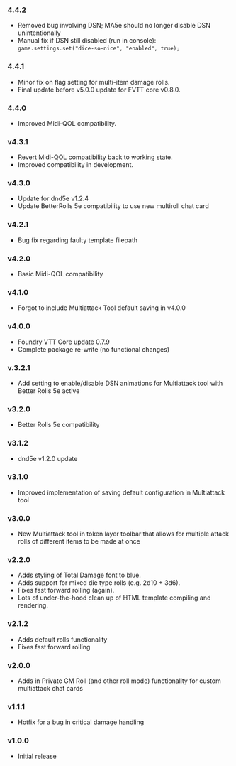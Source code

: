 ### 4.4.2
* Removed bug involving DSN; MA5e should no longer disable DSN unintentionally
* Manual fix if DSN still disabled (run in console): `game.settings.set("dice-so-nice", "enabled", true);`
### 4.4.1
* Minor fix on flag setting for multi-item damage rolls.
* Final update before v5.0.0 update for FVTT core v0.8.0.
### 4.4.0
* Improved Midi-QOL compatibility.
### v4.3.1
* Revert Midi-QOL compatibility back to working state.
* Improved compatibility in development.
### v4.3.0
* Update for dnd5e v1.2.4
* Update BetterRolls 5e compatibility to use new multiroll chat card
### v4.2.1
* Bug fix regarding faulty template filepath
### v4.2.0
* Basic Midi-QOL compatibility
### v4.1.0
* Forgot to include Multiattack Tool default saving in v4.0.0
### v4.0.0
* Foundry VTT Core update 0.7.9
* Complete package re-write (no functional changes)
### v.3.2.1
* Add setting to enable/disable DSN animations for Multiattack tool with Better Rolls 5e active
### v3.2.0
* Better Rolls 5e compatibility
### v3.1.2
* dnd5e v1.2.0 update
### v3.1.0
* Improved implementation of saving default configuration in Multiattack tool
### v3.0.0
* New Multiattack tool in token layer toolbar that allows for multiple attack rolls of different items to be made at once
### v2.2.0
* Adds styling of Total Damage font to blue.
* Adds support for mixed die type rolls (e.g. 2d10 + 3d6).
* Fixes fast forward rolling (again).
* Lots of under-the-hood clean up of HTML template compiling and rendering.
### v2.1.2
* Adds default rolls functionality
* Fixes fast forward rolling
### v2.0.0
* Adds in Private GM Roll (and other roll mode) functionality for custom multiattack chat cards
### v1.1.1
* Hotfix for a bug in critical damage handling
### v1.0.0
* Initial release